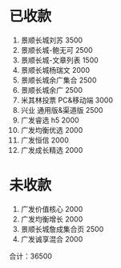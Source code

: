 # 已收款

1.  景顺长城刘苏 3500
2.  景顺长城-鲍无可 2500
3.  景顺长城-文章列表 1500
4.  景顺长城杨瑞文 2000
5.  景顺长城余广集合 2500
6.  景顺长城余广 2500
7.  米其林投票 PC&移动端 3000
8.  兴业 通用版&渠道版 2500
9.  广发睿选 h5 2000
10. 广发均衡优选 2000
11. 广发恒信 2000
12. 广发成长精选 2000

# 未收款

1. 广发价值核心 2000
2. 广发均衡增长 2000
3. 景顺长城詹成集合页 2500
4. 广发诚享混合 2000

合计：36500
